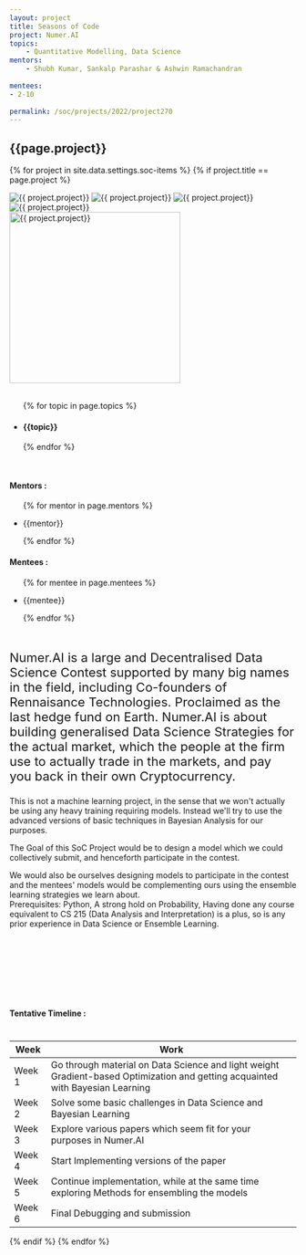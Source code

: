 ```yaml
---
layout: project
title: Seasons of Code
project: Numer.AI
topics:
    - Quantitative Modelling, Data Science
mentors:
    - Shubh Kumar, Sankalp Parashar & Ashwin Ramachandran
    
mentees:
- 2-10
    
permalink: /soc/projects/2022/project270
---
```


<h2 class="display1 m-3 p-3 text-center project-title">{{page.project}}</h2>

{% for project in site.data.settings.soc-items %}
{% if project.title == page.project %}

<div class ="img-soc d-block"> 
    <img src="{{ site.baseurl }}/{{ project.image }}" alt="{{ project.project}}" class="image-1">
    <img src="{{ site.baseurl }}/{{ project.image }}" alt="{{ project.project}}" class="image-2">
    <img src="{{ site.baseurl }}/{{ project.image }}" alt="{{ project.project}}" class="image-3">
    <img src="{{ site.baseurl }}/{{ project.image }}" alt="{{ project.project}}" class="image-4">
</div>
<div class = "mobile-img-soc">
  <img src="{{ site.baseurl }}/{{ project.image }}"  width = "300" height="300" alt="{{ project.project}}" class="border rounded">
  </div>
<div >
    <br>
    <ul>
        {% for topic in page.topics %}
        <li><h4 class="text-primary text-center topics">{{topic}}</h4></li>
        {% endfor %}
    </ul>
    <br>
    <h4 class="display3  ">Mentors :</h4> 
    <ul>
        {% for mentor in page.mentors %}
        <li><p class="lead">{{mentor}}</p></li>
        {% endfor %}
    </ul>
    <h4 class="display3  ">Mentees :</h4> 
    <ul>
        {% for mentee in page.mentees %}
        <li><p class="lead">{{mentee}}</p></li>
        {% endfor %}
    </ul>
</div>
<div class = "project-desc" style = "margin-bottom: 140px">
    <p class="display3" style = "font-size:22px;" >
        <br>
        Numer.AI is a large and Decentralised Data Science Contest supported by many big names in the field, including Co-founders of Rennaisance Technologies. Proclaimed as the last hedge fund on Earth. Numer.AI is about building generalised Data Science Strategies for the actual market, which the people at the firm use to actually trade in the markets, and pay you back in their own Cryptocurrency.

This is not a machine learning project, in the sense that we won't actually be using any heavy training requiring models. Instead we'll try to use the advanced versions of basic techniques in Bayesian Analysis for our purposes.

The Goal of this SoC Project would be to design a model which we could collectively submit, and henceforth participate in the contest.

We would also be ourselves designing models to participate in the contest and the mentees' models would be complementing ours using the ensemble learning strategies we learn about.
<br>
Prerequisites:
Python, A strong hold on Probability, Having done any course equivalent to CS 215 (Data Analysis and Interpretation) is a plus, so is any prior experience in Data Science or Ensemble Learning.
        <br>
    </p>
</div>
<div class = "d-flex flex-wrap">
<div>
    <h4 class="display3" style="margin:40px 0px 40px 0px;">Tentative Timeline :</h4>
    <table class="table table-striped">
    <thead>
        <tr>
        <th>Week</th>
        <th>Work</th>
        </tr>
    </thead>
    <tbody>
    <tr>
      <td  >Week 1</td>
      <td>Go through material on Data Science and light weight Gradient-based Optimization and getting acquainted with Bayesian Learning </td>
    </tr>
    <tr>
      <td>Week 2</td>
      <td>Solve some basic challenges in Data Science and Bayesian Learning</td>
    </tr>
    <tr>
      <td>Week 3</td>
      <td>Explore various papers which seem fit for your purposes in Numer.AI</td>
    </tr>
    <tr>
      <td>Week 4</td>
      <td> Start Implementing versions of the paper</td>
    </tr>
    <tr>
      <td>Week 5</td>
      <td>Continue implementation, while at the same time exploring Methods for ensembling the models</td>
    </tr>
    <tr>
      <td>Week 6</td>
      <td>Final Debugging and submission</td>
    </tr>
    </tbody>
    </table>
</div>
</div>
{% endif %}
{% endfor %}
 